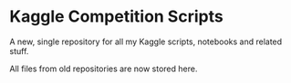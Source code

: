 Kaggle Competition Scripts
===================

A new, single repository for all my Kaggle scripts, notebooks and related stuff.

All files from old repositories are now stored here.
